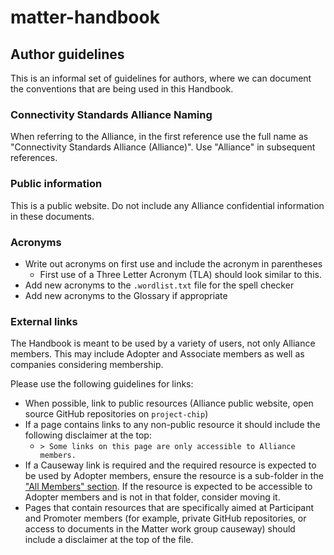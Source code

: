 # matter-handbook

## Author guidelines
This is an informal set of guidelines for authors, where we can document the conventions that are being used in this Handbook.

### Connectivity Standards Alliance Naming
When referring to the Alliance, in the first reference use the full name as "Connectivity Standards Alliance (Alliance)". Use "Alliance" in subsequent references.

### Public information

This is a public website. Do not include any Alliance confidential information in these documents.

### Acronyms
- Write out acronyms on first use and include the acronym in parentheses
  - First use of a Three Letter Acronym (TLA) should look similar to this.
- Add new acronyms to the `.wordlist.txt` file for the spell checker
- Add new acronyms to the Glossary if appropriate

### External links

The Handbook is meant to be used by a variety of users, not only Alliance members. This may include Adopter and Associate members as well as companies considering membership.

Please use the following guidelines for links:
- When possible, link to public resources (Alliance public website, open source GitHub repositories on `project-chip`)
- If a page contains links to any non-public resource it should include the following disclaimer at the top:
  - `> Some links on this page are only accessible to Alliance members.`
- If a Causeway link is required and the required resource is expected to be used by Adopter members, ensure the resource is a sub-folder in the ["All Members" section](https://groups.csa-iot.org/wg/members-all/document). If the resource is expected to be accessible to Adopter members and is not in that folder, consider moving it.
- Pages that contain resources that are specifically aimed at Participant and Promoter members (for example, private GitHub repositories, or access to documents in the Matter work group causeway) should include a disclaimer at the top of the file.